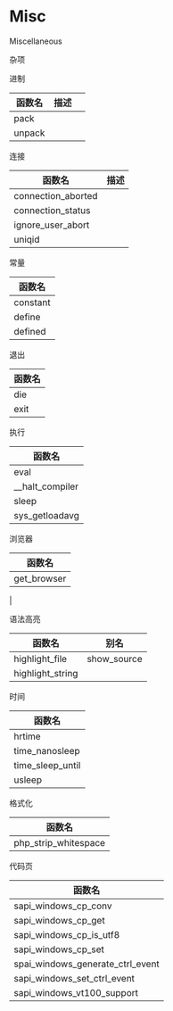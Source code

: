 # Misc

Miscellaneous

杂项



进制

| 函数名 | 描述 |      |
| ------ | ---- | ---- |
| pack   |      |      |
| unpack |      |      |



连接

| 函数名              | 描述 |
| ------------------ | -----|
| connection_aborted |      |
| connection_status   |      |
| ignore_user_abort  |      |
| uniqid             |      |




常量

| 函数名         |
| -------------- |
| constant       |
| define         |
| defined        |



退出

| 函数名           |
| --------------- |
| die             |
| exit            |



执行

| 函数名              |
| ------------------- |
| eval                |
| \__halt_compiler    |
| sleep               |
| sys_getloadavg      |



浏览器

| 函数名                      |
| -------------------------- |
| get_browser                |
|



语法高亮

| 函数名              | 别名          |
| ------------------ | ------------- |
| highlight_file     | show_source   |
| highlight_string   |               |




时间

| 函数名               |
| -------------------- |
| hrtime               |
| time_nanosleep       |
| time_sleep_until     |
| usleep               |



格式化

| 函数名
| -----------------------------
| php_strip_whitespace



代码页

| 函数名
| -------------------------------
| sapi_windows_cp_conv
| sapi_windows_cp_get
| sapi_windows_cp_is_utf8
| sapi_windows_cp_set
| spai_windows_generate_ctrl_event
| sapi_windows_set_ctrl_event
| sapi_windows_vt100_support

